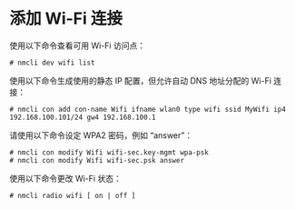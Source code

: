 # 添加 Wi-Fi 连接<a name="ZH-CN_TOPIC_0229622783"></a>

使用以下命令查看可用 Wi-Fi 访问点：

```
# nmcli dev wifi list
```

使用以下命令生成使用的静态 IP 配置，但允许自动 DNS 地址分配的 Wi-Fi 连接：

```
# nmcli con add con-name Wifi ifname wlan0 type wifi ssid MyWifi ip4 192.168.100.101/24 gw4 192.168.100.1
```

请使用以下命令设定 WPA2 密码，例如 “answer”：

```
# nmcli con modify Wifi wifi-sec.key-mgmt wpa-psk
# nmcli con modify Wifi wifi-sec.psk answer
```

使用以下命令更改 Wi-Fi 状态：

```
# nmcli radio wifi [ on | off ]
```

